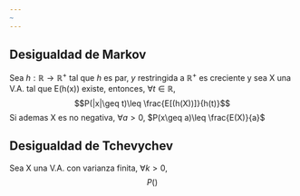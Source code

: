 ```yaml
---
~
---
```


## Desigualdad de Markov

Sea $h:\mathbb{R}\to \mathbb{R}^+$ tal que $h$ es par, $y$ restringida a $\mathbb{R}^+$ es creciente y sea X una V.A. tal que E(h(x)) existe, entonces, $\forall t \in \mathbb{R}$,
$$P(|x|\geq t)\leq \frac{E[(h(X))]}{h(t)}$$
Si ademas X es no negativa, $\forall a > 0$,
$P(x\geq a)\leq \frac{E(X)}{a}$

## Desigualdad de Tchevychev
Sea X una V.A. con varianza finita, $\forall k >0$,
$$P()$$
